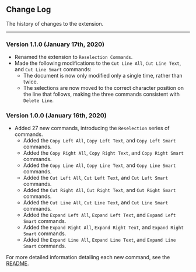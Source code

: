 ## Change Log

The history of changes to the extension.

---

### Version 1.1.0 (January 17th, 2020)

- Renamed the extension to `Reselection Commands`.
- Made the following modifications to the `Cut Line All`, `Cut Line Text`, and `Cut Line Smart` commands:
  + The document is now only modified only a single time, rather than twice.
  + The selections are now moved to the correct character position on the line that follows, making the three commands consistent with `Delete Line`.

### Version 1.0.0 (January 16th, 2020)

- Added 27 new commands, introducing the `Reselection` series of commands.
  + Added the `Copy Left All`, `Copy Left Text`, and `Copy Left Smart` commands.
  + Added the `Copy Right All`, `Copy Right Text`, and `Copy Right Smart` commands.
  + Added the `Copy Line All`, `Copy Line Text`, and `Copy Line Smart` commands.
  + Added the `Cut Left All`, `Cut Left Text`, and `Cut Left Smart` commands.
  + Added the `Cut Right All`, `Cut Right Text`, and `Cut Right Smart` commands.
  + Added the `Cut Line All`, `Cut Line Text`, and `Cut Line Smart` commands.
  + Added the `Expand Left All`, `Expand Left Text`, and `Expand Left Smart` commands.
  + Added the `Expand Right All`, `Expand Right Text`, and `Expand Right Smart` commands.
  + Added the `Expand Line All`, `Expand Line Text`, and `Expand Line Smart` commands.

For more detailed information detailing each new command, see the [README](README.md).
